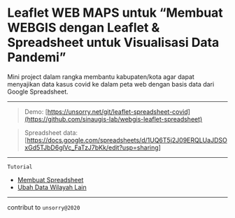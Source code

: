 # Leaflet WEB MAPS untuk “Membuat WEBGIS dengan Leaflet & Spreadsheet untuk Visualisasi Data Pandemi”

Mini project dalam rangka membantu kabupaten/kota agar dapat menyajikan data kasus covid ke dalam peta web dengan basis data dari Google Spreadsheet.

---

> Demo: [https://unsorry.net/git/leaflet-spreadsheet-covid](https://github.com/sinaugis-lab/webgis-leaflet-spreadsheet)

> Spreadsheet data: [https://docs.google.com/spreadsheets/d/1UQ6T5j2J09ERQLUaJDSOxGd5TJbD6glVc_FaTzJ7bKk/edit?usp=sharing]

---

`Tutorial`

- [Membuat Spreadsheet](_tutorial/1.MembuatSpreadsheet.md)
- [Ubah Data Wilayah Lain](_tutorial/2.UbahDataGeojson.md)

---
contribut to `unsorry@2020`
